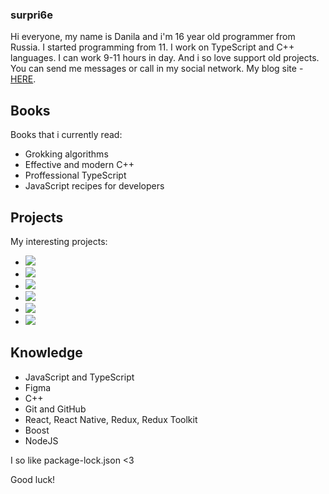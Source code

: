 ### surpri6e

Hi everyone, my name is Danila and i'm 16 year old programmer from Russia. I started programming from 11. I work on TypeScript and C++ languages. I can work 9-11 hours in day. And i so love support old projects. You can send me messages or call in my social network. My blog site - [HERE](https://surblog.vercel.app/a/guUkSZJoq4ZP3ebzndmXct9m4f73).

## Books

Books that i currently read:

- Grokking algorithms
- Effective and modern C++
- Proffessional TypeScript
- JavaScript recipes for developers

## Projects

My interesting projects:

- [![](https://img.shields.io/badge/online-cinema?style=flat-square&color=000)](https://github.com/surpri6e/online-cinema)
- [![](https://img.shields.io/badge/bytes-transform?style=flat-square&logo=&logoColor=white&color=000)](https://github.com/surpri6e/bytes-transform)
- [![](https://img.shields.io/badge/blog-_?style=flat-square&logoColor=white&color=000)](https://github.com/surpri6e/blog)
- [![](https://img.shields.io/badge/redactor-_?style=flat-square&logoColor=white&color=000)](https://github.com/surpri6e/redactor)
- [![](https://img.shields.io/badge/telegram-bot?style=flat-square&logoColor=white&color=000)](https://github.com/surpri6e/telegram-bot)
- [![](https://img.shields.io/badge/notes-_?style=flat-square&logoColor=white&color=000)](https://github.com/surpri6e/notes)



## Knowledge

- JavaScript and TypeScript
- Figma
- C++
- Git and GitHub
- React, React Native, Redux, Redux Toolkit
- Boost 
- NodeJS

I so like package-lock.json <3

Good luck!
